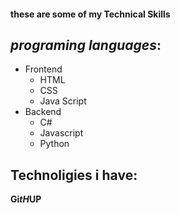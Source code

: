 #### these are some of my **Technical  Skills**
## _programing languages_:
- Frontend
  - HTML
  - CSS
  - Java Script
- Backend
   - C#
   - Javascript
   - Python
   
 ## __Technoligies i have__:
 **Gi*tH*UP**
